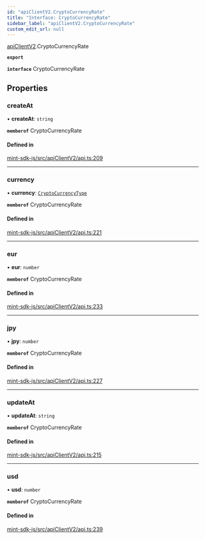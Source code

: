 ```yaml
---
id: "apiClientV2.CryptoCurrencyRate"
title: "Interface: CryptoCurrencyRate"
sidebar_label: "apiClientV2.CryptoCurrencyRate"
custom_edit_url: null
---
```


[apiClientV2](../modules/apiClientV2).CryptoCurrencyRate

**`export`**

**`interface`** CryptoCurrencyRate

## Properties

### createAt

• **createAt**: `string`

**`memberof`** CryptoCurrencyRate

#### Defined in

[mint-sdk-js/src/apiClientV2/api.ts:209](https://github.com/KyuzanInc/mint-sdk-js/blob/d2ac52e/src/apiClientV2/api.ts#L209)

___

### currency

• **currency**: [`CryptoCurrencyType`](../enums/apiClientV2.CryptoCurrencyType)

**`memberof`** CryptoCurrencyRate

#### Defined in

[mint-sdk-js/src/apiClientV2/api.ts:221](https://github.com/KyuzanInc/mint-sdk-js/blob/d2ac52e/src/apiClientV2/api.ts#L221)

___

### eur

• **eur**: `number`

**`memberof`** CryptoCurrencyRate

#### Defined in

[mint-sdk-js/src/apiClientV2/api.ts:233](https://github.com/KyuzanInc/mint-sdk-js/blob/d2ac52e/src/apiClientV2/api.ts#L233)

___

### jpy

• **jpy**: `number`

**`memberof`** CryptoCurrencyRate

#### Defined in

[mint-sdk-js/src/apiClientV2/api.ts:227](https://github.com/KyuzanInc/mint-sdk-js/blob/d2ac52e/src/apiClientV2/api.ts#L227)

___

### updateAt

• **updateAt**: `string`

**`memberof`** CryptoCurrencyRate

#### Defined in

[mint-sdk-js/src/apiClientV2/api.ts:215](https://github.com/KyuzanInc/mint-sdk-js/blob/d2ac52e/src/apiClientV2/api.ts#L215)

___

### usd

• **usd**: `number`

**`memberof`** CryptoCurrencyRate

#### Defined in

[mint-sdk-js/src/apiClientV2/api.ts:239](https://github.com/KyuzanInc/mint-sdk-js/blob/d2ac52e/src/apiClientV2/api.ts#L239)
